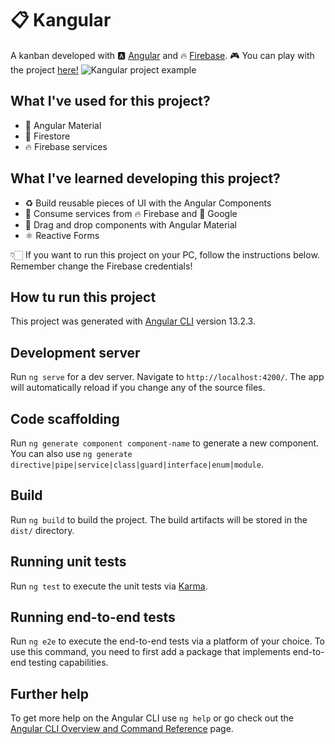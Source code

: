# 📋 Kangular
A kanban developed with 🅰️ [Angular](https://angular.io/) and 🔥 [Firebase](https://firebase.google.com/).
 🎮 You can play with the project [here!](https://kangular-d2d4f.firebaseapp.com/)
![Kangular project example](https://i.imgur.com/xGkI6ig.png)
## What I've used for this project?
- 🧱 Angular Material
- 💾 Firestore
- 🔥 Firebase services

## What I've learned developing this project?
- ♻️ Build reusable pieces of UI with the Angular Components
-  🚕 Consume services from 🔥 Firebase and 🔎 Google
- 🤚 Drag and drop components with Angular Material
- ⚛ Reactive Forms

👇🏻 If you want to run this project on your PC, follow the instructions below. Remember change the Firebase credentials!

## How tu run this project

This project was generated with [Angular CLI](https://github.com/angular/angular-cli) version 13.2.3.

## Development server

Run `ng serve` for a dev server. Navigate to `http://localhost:4200/`. The app will automatically reload if you change any of the source files.

## Code scaffolding

Run `ng generate component component-name` to generate a new component. You can also use `ng generate directive|pipe|service|class|guard|interface|enum|module`.

## Build

Run `ng build` to build the project. The build artifacts will be stored in the `dist/` directory.

## Running unit tests

Run `ng test` to execute the unit tests via [Karma](https://karma-runner.github.io).

## Running end-to-end tests

Run `ng e2e` to execute the end-to-end tests via a platform of your choice. To use this command, you need to first add a package that implements end-to-end testing capabilities.

## Further help

To get more help on the Angular CLI use `ng help` or go check out the [Angular CLI Overview and Command Reference](https://angular.io/cli) page.
